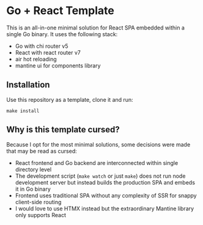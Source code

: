 # Go + React Template

This is an all-in-one minimal solution for React SPA embedded within a single Go binary. It uses the following stack:

- Go with chi router v5
- React with react router v7
- air hot reloading
- mantine ui for components library

## Installation

Use this repository as a template, clone it and run:

```
make install
```

## Why is this template cursed?

Because I opt for the most minimal solutions, some decisions were made that may be read as cursed:

- React frontend and Go backend are interconnected within single directory level
- The development script (`make watch` or just `make`) does not run node development server but instead builds the production SPA and embeds it in Go binary
- Frontend uses traditional SPA without any complexity of SSR for snappy client-side routing
- I would love to use HTMX instead but the extraordinary Mantine library only supports React